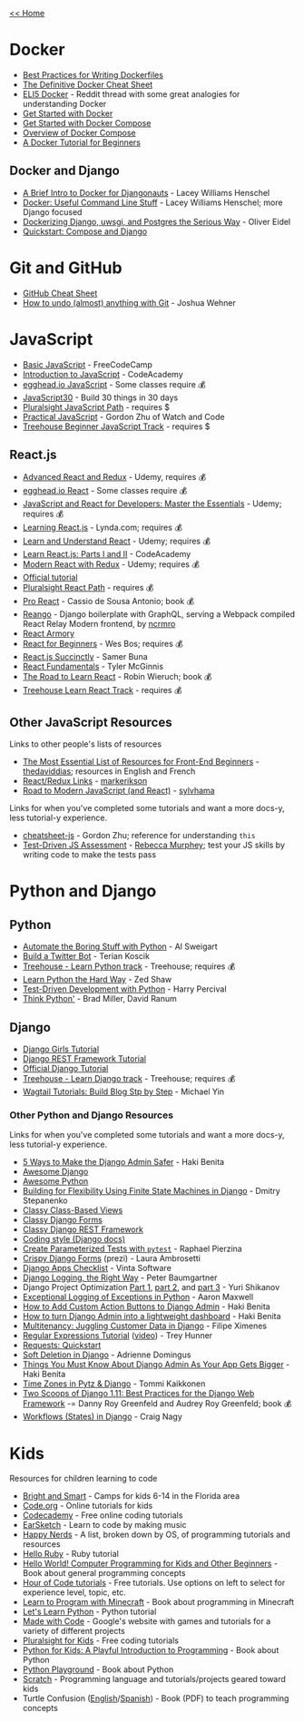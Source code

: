 [<< Home](../README.md)

# Docker 

- [Best Practices for Writing Dockerfiles](https://docs.docker.com/engine/userguide/eng-image/dockerfile_best-practices/)
- [The Definitive Docker Cheat Sheet](https://dockercheatsheet.painlessdocker.com/)
- [ELI5 Docker](https://www.reddit.com/r/linuxquestions/comments/4cnhvh/could_someone_explain_docker_to_me_like_a_5_year/) - Reddit thread with some great analogies for understanding Docker 
- [Get Started with Docker](https://docs.docker.com/get-started/)
- [Get Started with Docker Compose](https://docs.docker.com/compose/gettingstarted/)
- [Overview of Docker Compose](https://docs.docker.com/compose/overview/)
- [A Docker Tutorial for Beginners](https://docker-curriculum.com/)

## Docker and Django

- [A Brief Intro to Docker for Djangonauts](http://www.revsys.com/tidbits/brief-intro-docker-djangonauts/) - Lacey Williams Henschel 
- [Docker: Useful Command Line Stuff](http://www.revsys.com/tidbits/docker-useful-command-line-stuff/) - Lacey Williams Henschel; more Django focused 
- [Dockerizing Django, uwsgi, and Postgres the Serious Way](http://www.eidel.io/2017/07/10/dockerizing-django-uwsgi-postgres/) - Oliver Eidel
- [Quickstart: Compose and Django](https://docs.docker.com/compose/django/)

# Git and GitHub

- [GitHub Cheat Sheet](https://education.github.com/git-cheat-sheet-education.pdf)
- [How to undo (almost) anything with Git](https://github.com/blog/2019-how-to-undo-almost-anything-with-git) - Joshua Wehner

# JavaScript 

- [Basic JavaScript](https://www.freecodecamp.org/challenges/comment-your-javascript-code) - FreeCodeCamp
- [Introduction to JavaScript](https://www.codecademy.com/catalog/language/javascript) - CodeAcademy
- [egghead.io JavaScript](https://egghead.io/browse/languages/javascript) - Some classes require :moneybag: 
- [JavaScript30](https://javascript30.com/) - Build 30 things in 30 days 
- [Pluralsight JavaScript Path](https://www.pluralsight.com/paths/javascript) - requires $ 
- [Practical JavaScript](https://watchandcode.com/p/practical-javascript) - Gordon Zhu of Watch and Code 
- [Treehouse Beginner JavaScript Track](https://teamtreehouse.com/tracks/beginner-javascript) - requires $ 

## React.js 

- [Advanced React and Redux](https://www.udemy.com/react-redux-tutorial/) - Udemy, requires :moneybag:
- [egghead.io React](https://egghead.io/browse/frameworks/react) - Some classes require :moneybag:
- [JavaScript and React for Developers: Master the Essentials](https://www.udemy.com/js-and-react-for-devs/) - Udemy; requires :moneybag:
- [Learning React.js](https://www.lynda.com/React-js-tutorials/Learn-React-js-Basics/519668-2.html) - Lynda.com; requires :moneybag:
- [Learn and Understand React](https://www.udemy.com/learn-and-understand-react-and-redux-i/) - Udemy; requires :moneybag:
- [Learn React.js: Parts I and II](https://www.codecademy.com/catalog/language/javascript) - CodeAcademy
- [Modern React with Redux](https://www.udemy.com/react-redux/) - Udemy; requires :moneybag:
- [Official tutorial](https://reactjs.org/tutorial/tutorial.html)
- [Pluralsight React Path](https://www.pluralsight.com/paths/react) - requires :moneybag:
- [Pro React](https://smile.amazon.com/Pro-React-Cassio-Sousa-Antonio/dp/1484212614?sa-no-redirect=1) - Cassio de Sousa Antonio; book :moneybag:
- [Reango](https://github.com/ncrmro/reango) - Django boilerplate with GraphQL, serving a Webpack compiled React Relay Modern frontend, by [ncrmro](https://github.com/ncrmro)
- [React Armory](https://reactarmory.com/) 
- [React for Beginners](https://reactforbeginners.com/) - Wes Bos; requires :moneybag:
- [React.js Succinctly](https://www.syncfusion.com/resources/techportal/details/ebooks/Reactjs_Succinctly) - Samer Buna
- [React Fundamentals](https://tylermcginnis.com/courses/react-fundamentals/) - Tyler McGinnis
- [The Road to Learn React](https://leanpub.com/the-road-to-learn-react) - Robin Wieruch; book :moneybag:
- [Treehouse Learn React Track](https://teamtreehouse.com/tracks/learn-react) - requires :moneybag:

## Other JavaScript Resources 

Links to other people's lists of resources 

- [The Most Essential List of Resources for Front-End Beginners](https://github.com/thedaviddias/Resources-Front-End-Beginner) - [thedaviddias](https://github.com/thedaviddias/); resources in English and French 
- [React/Redux Links](https://github.com/markerikson/react-redux-links) - [markerikson](https://github.com/markerikson/) 
- [Road to Modern JavaScript (and React)](https://github.com/sylvhama/modern-js) - [sylvhama](https://github.com/sylvhama/) 

Links for when you've completed some tutorials and want a more docs-y, less tutorial-y experience. 

- [cheatsheet-js](https://github.com/gordonmzhu/cheatsheet-js) - Gordon Zhu; reference for understanding `this`
- [Test-Driven JS Assessment](https://github.com/rmurphey/js-assessment) - [Rebecca Murphey](https://github.com/rmurphey); test your JS skills by writing code to make the tests pass 

# Python and Django 

## Python

- [Automate the Boring Stuff with Python](https://automatetheboringstuff.com/) - Al Sweigart
- [Build a Twitter Bot](https://tpinecone.gitbooks.io/build-a-bot-workshop/content/) - Terian Koscik
- [Treehouse - Learn Python track](https://teamtreehouse.com/tracks/learn-python) - Treehouse; requires :moneybag:
- [Learn Python the Hard Way](http://learnpythonthehardway.org) - Zed Shaw 
- [Test-Driven Development with Python](http://www.obeythetestinggoat.com/) - Harry Percival
- [Think Python'](https://interactivepython.org/courselib/static/thinkcspy/index.html) - Brad Miller, David Ranum

## Django  

- [Django Girls Tutorial](http://tutorial.djangogirls.org/en/)
- [Django REST Framework Tutorial](http://www.django-rest-framework.org/tutorial/1-serialization/)
- [Official Django Tutorial](https://docs.djangoproject.com/en/stable/intro/tutorial01/) 
- [Treehouse - Learn Django track](https://teamtreehouse.com/tracks/learn-django) - Treehouse; requires :moneybag:
- [Wagtail Tutorials: Build Blog Stp by Step](https://blog.michaelyin.info/2017/06/26/wagtail-tutorials/) - Michael Yin

### Other Python and Django Resources

Links for when you've completed some tutorials and want a more docs-y, less tutorial-y experience. 

- [5 Ways to Make the Django Admin Safer](https://hackernoon.com/5-ways-to-make-django-admin-safer-eb7753698ac8) - Haki Benita
- [Awesome Django](http://awesome-django.com/)
- [Awesome Python](https://awesome-python.com/)
- [Building for Flexibility Using Finite State Machines in Django](https://medium.com/@distillerytech/building-for-flexibility-using-finite-state-machines-in-django-2e36ddbd7708) - Dmitry Stepanenko
- [Classy Class-Based Views](http://ccbv.co.uk/)
- [Classy Django Forms](http://cdf.9vo.lt/)
- [Classy Django REST Framework](http://www.cdrf.co/)
- [Coding style (Django docs)](https://docs.djangoproject.com/en/dev/internals/contributing/writing-code/coding-style/)
- [Create Parameterized Tests with `pytest`](https://raphael.codes/blog/create-parametrized-tests-with-pytest/) - Raphael Pierzina
- [Crispy Django Forms](https://prezi.com/mjidlobntpof/crispy-django-forms/?utm_campaign=share&utm_medium=copy) (prezi) - Laura Ambrosetti
- [Django Apps Checklist](http://djangoappschecklist.com/) - Vinta Software
- [Django Logging, the Right Way](https://lincolnloop.com/blog/django-logging-right-way/) - Peter Baumgartner
- Django Project Optimization [Part 1](http://dizballanze.com/en/django-project-optimization-part-1/), [part 2](http://dizballanze.com/en/django-project-optimization-part-2/), and [part 3](http://dizballanze.com/django-project-optimization-part-3/) - Yuri Shikanov
- [Exceptional Logging of Exceptions in Python](https://www.loggly.com/blog/exceptional-logging-of-exceptions-in-python/) - Aaron Maxwell 
- [How to Add Custom Action Buttons to Django Admin](https://medium.com/@hakibenita/how-to-add-custom-action-buttons-to-django-admin-8d266f5b0d41) - Haki Benita 
- [How to turn Django Admin into a lightweight dashboard](https://medium.com/@hakibenita/how-to-turn-django-admin-into-a-lightweight-dashboard-a0e0bbf609ad) - Haki Benita
- [Multitenancy: Juggling Customer Data in Django](https://www.vinta.com.br/blog/2017/multitenancy-juggling-customer-data-django/) - Filipe Ximenes
- [Regular Expressions Tutorial](http://pycon2017.regex.training/index.html) ([video](https://www.youtube.com/watch?v=0sOfhhduqks)) - Trey Hunner 
- [Requests: Quickstart](http://docs.python-requests.org/en/master/user/quickstart/)
- [Soft Deletion in Django](https://medium.com/@adriennedomingus/soft-deletion-in-django-e4882581c340) - Adrienne Domingus
- [Things You Must Know About Django Admin As Your App Gets Bigger](https://medium.com/@hakibenita/things-you-must-know-about-django-admin-as-your-app-gets-bigger-6be0b0ee9614) - Haki Benita
- [Time Zones in Pytz & Django](https://tommikaikkonen.github.io/timezones/) - Tommi Kaikkonen 
- [Two Scoops of Django 1.11: Best Practices for the Django Web Framework](https://www.twoscoopspress.com/products/two-scoops-of-django-1-11) -= Danny Roy Greenfeld and Audrey Roy Greenfeld; book :moneybag:
- [Workflows (States) in Django](https://gist.github.com/Nagyman/9502133) - Craig Nagy

# Kids 
Resources for children learning to code 

- [Bright and Smart](https://www.brightandsmart.com/) - Camps for kids 6-14 in the Florida area
- [Code.org](https://studio.code.org/) - Online tutorials for kids 
- [Codecademy](https://www.codecademy.com/) - Free online coding tutorials 
- [EarSketch](https://earsketch.gatech.edu/landing/#/) - Learn to code by making music 
- [Happy Nerds](https://t.co/zznusBfgKL) - A list, broken down by OS, of programming tutorials and resources 
- [Hello Ruby](https://t.co/E4THWyCenV) - Ruby tutorial 
- [Hello World! Computer Programming for Kids and Other Beginners](https://www.manning.com/books/hello-world-second-edition) - Book about general programming concepts 
- [Hour of Code tutorials](https://hourofcode.com/us/learn) - Free tutorials. Use options on left to select for experience level, topic, etc.  
- [Learn to Program with Minecraft](https://www.nostarch.com/programwithminecraft) - Book about programming in Minecraft 
- [Let's Learn Python](https://t.co/eDiGNBzqI4) - Python tutorial 
- [Made with Code](https://www.madewithcode.com/) - Google's website with games and tutorials for a variety of different projects
- [Pluralsight for Kids](https://www.pluralsight.com/kids-courses) - Free coding tutorials
- [Python for Kids: A Playful Introduction to Programming](https://www.nostarch.com/pythonforkids) - Book about Python
- [Python Playground](https://www.nostarch.com/pythonplayground) - Book about Python 
- [Scratch](https://scratch.mit.edu/) - Programming language and tutorials/projects geared toward kids
- Turtle Confusion ([English](https://t.co/tY8YdcUwzW)/[Spanish](https://t.co/Hi40oqUdQ5)) - Book (PDF) to teach programming concepts 
